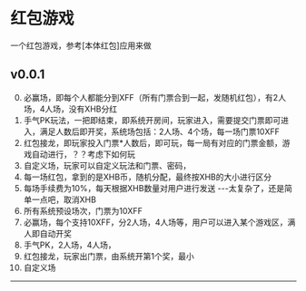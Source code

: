 # 红包游戏

一个红包游戏，参考[本体红包]应用来做

## v0.0.1
0. 必赢场，即每个人都能分到XFF（所有门票合到一起，发随机红包），有2人场，4人场，没有XHB分红
1. 手气PK玩法，一把即结束，即系统开房间，玩家进入，需要提交门票即可进入，满足人数后即开奖，系统场包括：2人场、4个场，每一场门票10XFF
2. 红包接龙，即玩家投入门票*人数后，即可玩，每一局有对应的门票金额，游戏自动进行，？？考虑下如何玩 
3. 自定义场，玩家可以自定义玩法和门票、密码，
4. 每一场红包，拿到的是XHB币，随机分配，最终按XHB的大小进行区分
5. 每场手续费为10%，每天根据XHB数量对用户进行发送
---太复杂了，还是简单一点吧，取消XHB
0. 所有系统预设场次，门票为10XFF
1. 必赢场，每个支持10XFF，分2人场，4人场等，用户可以进入某个游戏区，满人即自动开奖
2. 手气PK，2人场，4人场，
3. 红包接龙，玩家出门票，由系统开第1个奖，最小
4. 自定义场
--------------